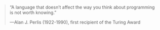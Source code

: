 > “A language that doesn’t affect the way you think about programming is not worth knowing.”
>
> —Alan J. Perlis (1922-1990), first recipient of the Turing Award
